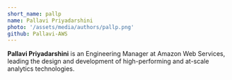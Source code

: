 ```yaml
---
short_name: pallp
name: Pallavi Priyadarshini
photo: '/assets/media/authors/pallp.png'
github: Pallavi-AWS
---
```


**Pallavi Priyadarshini** is an Engineering Manager at Amazon Web Services, leading the design and development of high-performing and at-scale analytics technologies.

